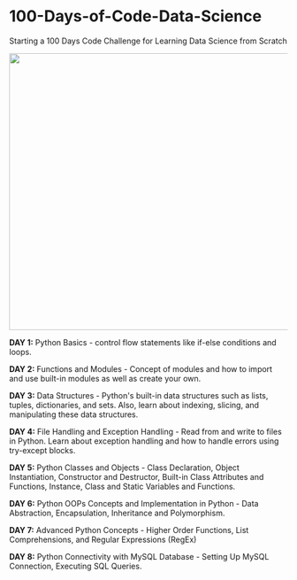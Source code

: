 # 100-Days-of-Code-Data-Science
Starting a 100 Days Code Challenge for Learning Data Science from Scratch

<img src ="https://github.com/mankarsnehal/100-Days-of-Code-Data-Science/blob/main/data%20science.avif" width ="600" height = "500">


**DAY 1:** Python Basics - control flow statements like if-else conditions and loops.

**DAY 2:** Functions and Modules - Concept of modules and how to import and use built-in modules as well as create your own.

**DAY 3:** Data Structures - Python's built-in data structures such as lists, tuples, dictionaries, and sets. Also, learn about indexing, slicing, and manipulating these data structures.

**DAY 4:** File Handling and Exception Handling - Read from and write to files in Python. Learn about exception handling and how to handle errors using try-except blocks.

**DAY 5:** Python Classes and Objects - Class Declaration, Object Instantiation, Constructor and Destructor, Built-in Class Attributes and Functions, Instance, Class and Static Variables and Functions.

**DAY 6:** Python OOPs Concepts and Implementation in Python - Data Abstraction, Encapsulation, Inheritance and Polymorphism.

**DAY 7:** Advanced Python Concepts - Higher Order Functions, List Comprehensions, and Regular Expressions (RegEx)

**DAY 8:** Python Connectivity with MySQL Database - Setting Up MySQL Connection, Executing SQL Queries.
